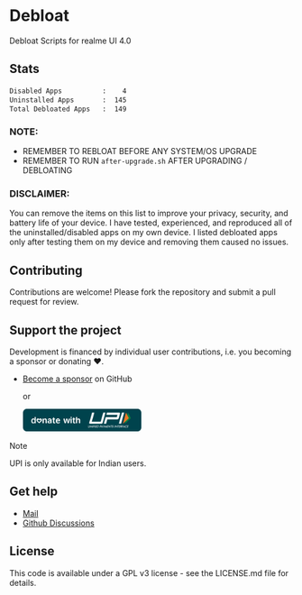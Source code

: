 # Debloat
Debloat Scripts for realme UI 4.0

## Stats
```
Disabled Apps          :    4
Uninstalled Apps       :  145
Total Debloated Apps   :  149
```

### NOTE:

- REMEMBER TO REBLOAT BEFORE ANY SYSTEM/OS UPGRADE
- REMEMBER TO RUN `after-upgrade.sh` AFTER UPGRADING / DEBLOATING

### DISCLAIMER:

You can remove the items on this list to improve your privacy, security, and battery life of your device. I have tested, experienced, and reproduced all of the uninstalled/disabled apps on my own device. I listed debloated apps only after testing them on my device and removing them caused no issues.

## Contributing

Contributions are welcome! Please fork the repository and submit a pull request for review.

## Support the project

Development is financed by individual user contributions, i.e. you becoming a sponsor or donating ❤️.

- [Become a sponsor](https://github.com/sponsors/Guru-25) on GitHub

  or

  <a href="https://gururaja.in/donate">
      <img src="https://github.com/TakiShiwa/donate-with-upi/blob/main/Button/SVG/UPI-teal-01.svg" alt="UPI Pay" height="40">
  </a>
  
> [!NOTE]  
> UPI is only available for Indian users.

## Get help

* [Mail](mailto:mail@gururaja.in)
* [Github Discussions](https://github.com/Guru-25/Debloat/discussions)

## License

This code is available under a GPL v3 license - see the LICENSE.md file for details.
